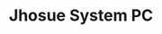 ---
title: "Jhosue System PC"
url: /cochabamba/jhosue-system-pc-avenida-calancha/
shop: Computer
---